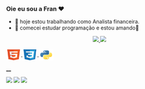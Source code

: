 ### Oie eu sou a Fran ❤


- 🔭 hoje estou trabalhando como Analista financeira.
- 🌱 comecei estudar programação e estou amando🥰

<div align="center">
  <a href="https://github.com/Francielecleite">
  <img height="180em" src="https://github-readme-stats.vercel.app/api?username=Francielecleite&show_icons=true&theme=dark&include_all_commits=true&count_private=true"/>
  <img height="180em" src="https://github-readme-stats.vercel.app/api/top-langs/?username=Francielecleite&layout=compact&langs_count=7&theme=dark"/>
</div>
  <div style="display: inline_block"><br>
  <img align="center" alt="Rafa-HTML" height="30" width="40" src="https://raw.githubusercontent.com/devicons/devicon/master/icons/html5/html5-original.svg">
  <img align="center" alt="Rafa-CSS" height="30" width="40" src="https://raw.githubusercontent.com/devicons/devicon/master/icons/css3/css3-original.svg">
  <img align="center" alt="Rafa-Python" height="30" width="40" src="https://raw.githubusercontent.com/devicons/devicon/master/icons/python/python-original.svg">
  
</div>
  
  __
 
<div> 
 
  <a href="https://instagram.com/francrisl" target="_blank"><img src="https://img.shields.io/badge/-Instagram-%23E4405F?style=for-the-badge&logo=instagram&logoColor=white" target="_blank"></a>
   <a href="https://www.linkedin.com/in/franciele-cristina-leite-696a4092/" target="_blank"><img src="https://img.shields.io/badge/-LinkedIn-%230077B5?style=for-the-badge&logo=linkedin&logoColor=white" target="_blank"></a> 
 <a href="https://br.pinterest.com/clfran11802/"  target="_blank"><img src="https://aleen42.github.io/badges/src/pinterest.svg" target="_blank"></a> 


</div>
